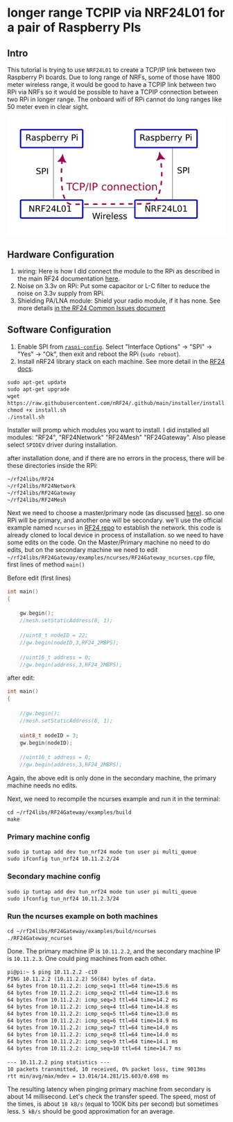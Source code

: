 # longer range TCPIP via NRF24L01 for a pair of Raspberry PIs

## Intro

This tutorial is trying to use `NRF24L01` to create a TCP/IP link between two Raspberry Pi boards.
Due to long range of NRFs, some of those have 1800 meter wireless range, it would be good to have a TCPIP link between two RPi via NRFs so it would be possible to have a TCPIP connection between two RPi in longer range. The onboard wifi of RPi cannot do long ranges like 50 meter even in clear sight. 

![schematics](rpi_tcpip_link.png)

## Hardware Configuration

1. wiring: Here is how I did connect the module to the RPi as described in the main RF24 documentation [here](https://nrf24.github.io/RF24/#autotoc_md227).
2. Noise on 3.3v on RPi: Put some capacitor or L-C filter to reduce the noise on 3.3v supply from RPi.
3. Shielding PA/LNA module: Shield your radio module, if it has none. See more details [in the RF24 Common Issues document](https://github.com/nRF24/RF24/blob/master/COMMON_ISSUES.md#my-palna-module-fails-to-transmit)

## Software Configuration

1. Enable SPI from [`raspi-config`](https://www.raspberrypi.com/documentation/computers/configuration.html#raspi-config). Select "Interface Options" -> "SPI" -> "Yes" -> "Ok", then exit and reboot the RPi (`sudo reboot`).
2. Install nRF24 library stack on each machine. See more detail in the [RF24 docs](https://nrf24.github.io/RF24/md_docs_2linux__install.html). 

```text
sudo apt-get update
sudo apt-get upgrade
wget https://raw.githubusercontent.com/nRF24/.github/main/installer/install.sh
chmod +x install.sh
./install.sh
```
Installer will promp which modules you want to install. I did installed all modules: "RF24", "RF24Network" "RF24Mesh" "RF24Gateway". Also please select `SPIDEV` driver during installation.

after installation done, and if there are no errors in the process, there will be these directories inside the RPi:

```text
~/rf24libs/RF24
~/rf24libs/RF24Network
~/rf24libs/RF24Gateway
~/rf24libs/RF24Mesh
```

Next we need to choose a master/primary node (as discussed [here](https://github.com/nRF24/RF24Gateway/issues/41)). so one RPi will be primary, and another one will be secondary. we'll use the official example named `ncurses` in [RF24 repo](https://github.com/nRF24/RF24Gateway/tree/master/examples/ncurses) to establish the network.
this code is already cloned to local device in process of installation. so we need to have some edits on the code. On the Master/Primary machine no need to do edits, but on the secondary machine we need to edit `~/rf24libs/RF24Gateway/examples/ncurses/RF24Gateway_ncurses.cpp` file, first lines of method `main()`

Before edit (first lines)
```cpp
int main()
{

    gw.begin();
    //mesh.setStaticAddress(8, 1);

    //uint8_t nodeID = 22;
    //gw.begin(nodeID,3,RF24_2MBPS);

    //uint16_t address = 0;
    //gw.begin(address,3,RF24_2MBPS);
```
after edit:
```cpp
int main()
{

    //gw.begin();
    //mesh.setStaticAddress(8, 1);

    uint8_t nodeID = 3;
    gw.begin(nodeID);

    //uint16_t address = 0;
    //gw.begin(address,3,RF24_2MBPS);
```

Again, the above edit is only done in the secondary machine, the primary machine needs no edits.

Next, we need to recompile the ncurses example and run it in the terminal:

```text
cd ~/rf24libs/RF24Gateway/examples/build
make
```

### Primary machine config

```text
sudo ip tuntap add dev tun_nrf24 mode tun user pi multi_queue
sudo ifconfig tun_nrf24 10.11.2.2/24
```

### Secondary machine config

```text
sudo ip tuntap add dev tun_nrf24 mode tun user pi multi_queue
sudo ifconfig tun_nrf24 10.11.2.3/24
```

### Run the ncurses example on both machines

```text
cd ~/rf24libs/RF24Gateway/examples/build/ncurses
./RF24Gateway_ncurses
```

Done. The primary machine IP is `10.11.2.2`, and the secondary machine IP is `10.11.2.3`.
One could ping machines from each other.

```text
pi@pi:~ $ ping 10.11.2.2 -c10
PING 10.11.2.2 (10.11.2.2) 56(84) bytes of data.
64 bytes from 10.11.2.2: icmp_seq=1 ttl=64 time=15.6 ms
64 bytes from 10.11.2.2: icmp_seq=2 ttl=64 time=13.6 ms
64 bytes from 10.11.2.2: icmp_seq=3 ttl=64 time=14.2 ms
64 bytes from 10.11.2.2: icmp_seq=4 ttl=64 time=14.8 ms
64 bytes from 10.11.2.2: icmp_seq=5 ttl=64 time=13.0 ms
64 bytes from 10.11.2.2: icmp_seq=6 ttl=64 time=14.9 ms
64 bytes from 10.11.2.2: icmp_seq=7 ttl=64 time=14.0 ms
64 bytes from 10.11.2.2: icmp_seq=8 ttl=64 time=14.0 ms
64 bytes from 10.11.2.2: icmp_seq=9 ttl=64 time=14.1 ms
64 bytes from 10.11.2.2: icmp_seq=10 ttl=64 time=14.7 ms

--- 10.11.2.2 ping statistics ---
10 packets transmitted, 10 received, 0% packet loss, time 9013ms
rtt min/avg/max/mdev = 13.014/14.281/15.603/0.698 ms
```

The resulting latency when pinging primary machine from secondary is about 14 millisecond. Let's check the transfer speed. The speed, most of the times, is about `10 kB/s` (equal to 100K bits per second) but sometimes less. `5 kB/s` should be good approximation for an average.

